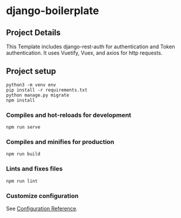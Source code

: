 # django-boilerplate

## Project Details
This Template includes django-rest-auth for authentication and Token authentication.
It uses Vuetify, Vuex, and axios for http requests.

## Project setup
```
python3 -m venv env
pip install -r requirements.txt
python manage.py migrate
npm install
```

### Compiles and hot-reloads for development
```
npm run serve
```

### Compiles and minifies for production
```
npm run build
```

### Lints and fixes files
```
npm run lint
```

### Customize configuration
See [Configuration Reference](https://cli.vuejs.org/config/).

